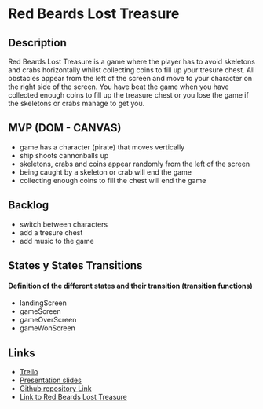 <h1>Red Beards Lost Treasure</h1>

<h2>Description</h2>

<p>Red Beards Lost Treasure is a game where the player has to avoid skeletons and crabs horizontally whilst collecting coins to fill up your tresure chest. All obstacles appear from the left of the screen and move to your character on the right side of the screen. You have beat the game when you have collected enough coins to fill up the treasure chest or you lose the game if the skeletons or crabs manage to get you.</p>

<h2>MVP (DOM - CANVAS)</h2>
<ul>
<li>game has a character (pirate) that moves vertically</li>
<li>ship shoots cannonballs up</li>
<li>skeletons, crabs and coins appear randomly from the left of the screen</li>
<li>being caught by a skeleton or crab will end the game</li>
<li>collecting enough coins to fill the chest will end the game</li>
</ul>

<h2>Backlog</h2>
<ul>
<li>switch between characters</li>
<li>add a tresure chest</li>
<li>add music to the game</li>
</ul>



<h2>States y States Transitions</h2>
<h4>Definition of the different states and their transition (transition functions)</h4>
<ul>
<li>landingScreen</li>
<li>gameScreen</li>
<li>gameOverScreen</li>
<li>gameWonScreen</li>
</ul>

<h2>Links</h2>
<ul>
<li><a href="https://trello.com/b/cDM8GUmZ/red-beards-lost-treasure">Trello</a></li>
<li><a href="https://docs.google.com/presentation/d/1SD_IBXZHC17O8OY-yZWWG2E--oaukD3O1ldDMSs1RSQ/edit#slide=id.g22d3e184c02_0_98">Presentation slides</a></li>
<li><a href="https://github.com/ScottShep86/red-beards-lost-treasure-game">Github repository Link</a></li>
<li><a href="https://scottshep86.github.io/red-beards-lost-treasure-game/">Link to Red Beards Lost Treasure</a></li>
</ul>
